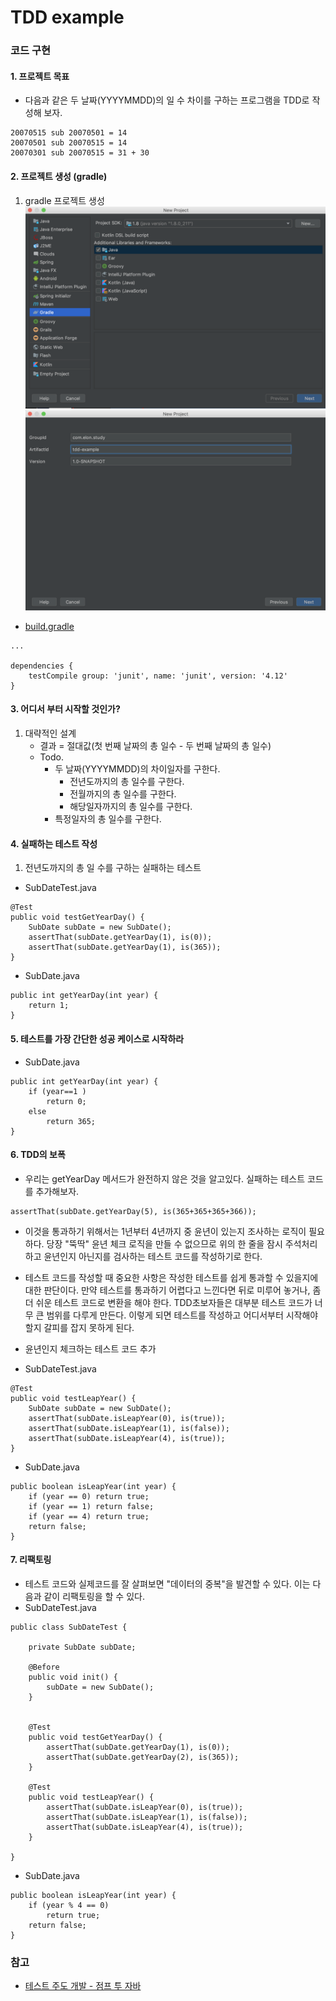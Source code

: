 # TDD example

### 코드 구현
#### 1. 프로젝트 목표
- 다음과 같은 두 날짜(YYYYMMDD)의 일 수 차이를 구하는 프로그램을 TDD로 작성해 보자.
```
20070515 sub 20070501 = 14
20070501 sub 20070515 = 14
20070301 sub 20070515 = 31 + 30
```

#### 2. 프로젝트 생성 (gradle)
1. gradle 프로젝트 생성
![Alt text](https://github.com/Hyunhoo-Kwon/tdd/blob/master/tdd-example/src/main/resources/images/init%20project1.png)
![Alt text](https://github.com/Hyunhoo-Kwon/tdd/blob/master/tdd-example/src/main/resources/images/init%20project2.png)
- [build.gradle](https://github.com/Hyunhoo-Kwon/tdd/blob/master/tdd-example/build.gradle)
```
...

dependencies {
    testCompile group: 'junit', name: 'junit', version: '4.12'
}
```

#### 3. 어디서 부터 시작할 것인가?
1. 대략적인 설계
   - 결과 = 절대값(첫 번째 날짜의 총 일수 - 두 번째 날짜의 총 일수)
   - Todo.
      - 두 날짜(YYYYMMDD)의 차이일자를 구한다.
        - 전년도까지의 총 일수를 구한다.
        - 전월까지의 총 일수를 구한다.
        - 해당일자까지의 총 일수를 구한다.
      - 특정일자의 총 일수를 구한다.
      
#### 4. 실패하는 테스트 작성
1. 전년도까지의 총 일 수를 구하는 실패하는 테스트
- SubDateTest.java
```
@Test
public void testGetYearDay() {
    SubDate subDate = new SubDate();
    assertThat(subDate.getYearDay(1), is(0));
    assertThat(subDate.getYearDay(1), is(365));
}
```
- SubDate.java
```
public int getYearDay(int year) {
    return 1;
}
```

#### 5. 테스트를 가장 간단한 성공 케이스로 시작하라
- SubDate.java
```
public int getYearDay(int year) {
    if (year==1 )
        return 0;
    else
        return 365;
}
```

#### 6. TDD의 보폭
- 우리는 getYearDay 메서드가 완전하지 않은 것을 알고있다. 실패하는 테스트 코드를 추가해보자.
```
assertThat(subDate.getYearDay(5), is(365+365+365+366));
```
- 이것을 통과하기 위해서는 1년부터 4년까지 중 윤년이 있는지 조사하는 로직이 필요하다. 당장 "뚝딱" 윤년 체크 로직을 만들 수 없으므로 위의 한 줄을 잠시 주석처리하고 윤년인지 아닌지를 검사하는 테스트 코드를 작성하기로 한다.
- 테스트 코드를 작성할 때 중요한 사항은 작성한 테스트를 쉽게 통과할 수 있을지에 대한 판단이다. 만약 테스트를 통과하기 어렵다고 느낀다면 뒤로 미루어 놓거나, 좀 더 쉬운 테스트 코드로 변환을 해야 한다. TDD초보자들은 대부분 테스트 코드가 너무 큰 범위를 다루게 만든다. 이렇게 되면 테스트를 작성하고 어디서부터 시작해야 할지 갈피를 잡지 못하게 된다.

- 윤년인지 체크하는 테스트 코드 추가
- SubDateTest.java
```
@Test
public void testLeapYear() {
    SubDate subDate = new SubDate();
    assertThat(subDate.isLeapYear(0), is(true));
    assertThat(subDate.isLeapYear(1), is(false));
    assertThat(subDate.isLeapYear(4), is(true));
}
```

- SubDate.java
```
public boolean isLeapYear(int year) {
    if (year == 0) return true;
    if (year == 1) return false;
    if (year == 4) return true;
    return false;
}
```

#### 7. 리팩토링
- 테스트 코드와 실제코드를 잘 살펴보면 "데이터의 중복"을 발견할 수 있다. 이는 다음과 같이 리팩토링을 할 수 있다.
- SubDateTest.java
```
public class SubDateTest {

    private SubDate subDate;

    @Before
    public void init() {
        subDate = new SubDate();
    }


    @Test
    public void testGetYearDay() {
        assertThat(subDate.getYearDay(1), is(0));
        assertThat(subDate.getYearDay(2), is(365));
    }

    @Test
    public void testLeapYear() {
        assertThat(subDate.isLeapYear(0), is(true));
        assertThat(subDate.isLeapYear(1), is(false));
        assertThat(subDate.isLeapYear(4), is(true));
    }

}
```

- SubDate.java
```
public boolean isLeapYear(int year) {
    if (year % 4 == 0)
        return true;
    return false;
}
```

### 참고
- [테스트 주도 개발 - 점프 투 자바](https://wikidocs.net/224)
